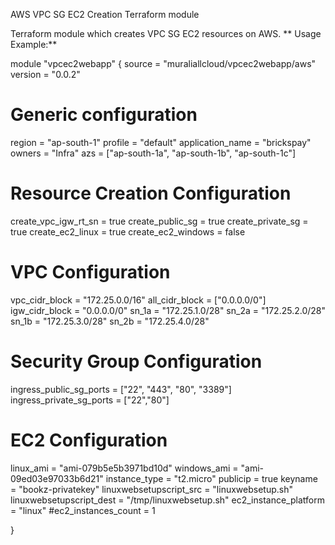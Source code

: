 AWS VPC SG EC2 Creation Terraform module

Terraform module which creates VPC SG EC2 resources on AWS.
**
Usage Example:**

module "vpcec2webapp" {
  source  = "muraliallcloud/vpcec2webapp/aws"
  version = "0.0.2"

  # Generic configuration
  region = "ap-south-1"
  profile = "default"
  application_name = "brickspay"
  owners = "Infra"
  azs = ["ap-south-1a", "ap-south-1b", "ap-south-1c"]

  # Resource Creation Configuration
  create_vpc_igw_rt_sn = true
  create_public_sg = true
  create_private_sg = true
  create_ec2_linux = true
  create_ec2_windows = false

  # VPC Configuration
  vpc_cidr_block = "172.25.0.0/16"
  all_cidr_block = ["0.0.0.0/0"]
  igw_cidr_block = "0.0.0.0/0"
  sn_1a = "172.25.1.0/28"
  sn_2a = "172.25.2.0/28"
  sn_1b = "172.25.3.0/28"
  sn_2b = "172.25.4.0/28"

  # Security Group Configuration
  ingress_public_sg_ports = ["22", "443", "80", "3389"]
  ingress_private_sg_ports = ["22","80"]

  # EC2 Configuration
  linux_ami     = "ami-079b5e5b3971bd10d"
  windows_ami   = "ami-09ed03e97033b6d21"
  instance_type = "t2.micro"
  publicip      = true
  keyname       = "bookz-privatekey"
  linuxwebsetupscript_src = "linuxwebsetup.sh"
  linuxwebsetupscript_dest = "/tmp/linuxwebsetup.sh"
  ec2_instance_platform = "linux"
  #ec2_instances_count = 1

}
